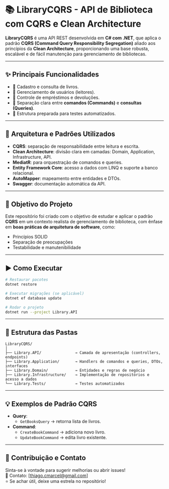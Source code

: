 # 📚 LibraryCQRS - API de Biblioteca com CQRS e Clean Architecture

**LibraryCQRS** é uma API REST desenvolvida em **C# com .NET**, que aplica o padrão **CQRS (Command Query Responsibility Segregation)** aliado aos princípios da **Clean Architecture**, proporcionando uma base robusta, escalável e de fácil manutenção para gerenciamento de bibliotecas.

---

## ✨ Principais Funcionalidades

- 📖 Cadastro e consulta de livros.
- 👤 Gerenciamento de usuários (leitores).
- 🔄 Controle de empréstimos e devoluções.
- 🧠 Separação clara entre **comandos (Commands)** e **consultas (Queries)**.
- 🧪 Estrutura preparada para testes automatizados.

---

## 🧱 Arquitetura e Padrões Utilizados

- **CQRS**: separação de responsabilidade entre leitura e escrita.
- **Clean Architecture**: divisão clara em camadas: Domain, Application, Infrastructure, API.
- **MediatR**: para orquestração de comandos e queries.
- **Entity Framework Core**: acesso a dados com LINQ e suporte a banco relacional.
- **AutoMapper**: mapeamento entre entidades e DTOs.
- **Swagger**: documentação automática da API.

---

## 🚀 Objetivo do Projeto

Este repositório foi criado com o objetivo de estudar e aplicar o padrão **CQRS** em um contexto realista de gerenciamento de biblioteca, com ênfase em **boas práticas de arquitetura de software**, como:

- Princípios SOLID
- Separação de preocupações
- Testabilidade e manutenibilidade

---

## ▶️ Como Executar

```bash
# Restaurar pacotes
dotnet restore

# Executar migrações (se aplicável)
dotnet ef database update

# Rodar o projeto
dotnet run --project Library.API
```

---

## 📂 Estrutura das Pastas

```plaintext
LibraryCQRS/
│
├── Library.API/               → Camada de apresentação (controllers, endpoints)
├── Library.Application/       → Handlers de comandos e queries, DTOs, interfaces
├── Library.Domain/            → Entidades e regras de negócio
├── Library.Infrastructure/    → Implementação de repositórios e acesso a dados
└── Library.Tests/             → Testes automatizados
```

---

## 💡 Exemplos de Padrão CQRS

- **Query**:
  - `GetBooksQuery` → retorna lista de livros.
- **Command**:
  - `CreateBookCommand` → adiciona novo livro.
  - `UpdateBookCommand` → edita livro existente.

---

## 🔗 Contribuição e Contato

Sinta-se à vontade para sugerir melhorias ou abrir issues!  
📧 Contato: [thiago.cmarcel@gmail.com]  
⭐ Se achar útil, deixe uma estrela no repositório!
